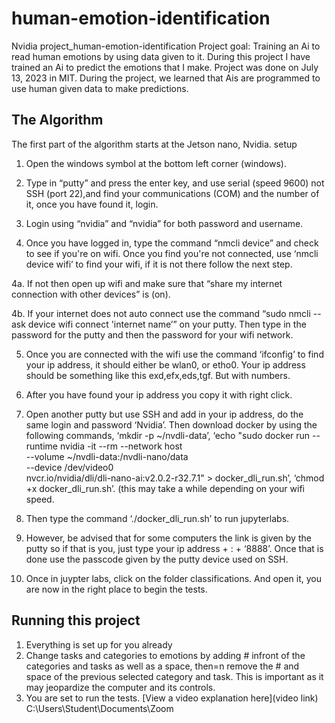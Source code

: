 # human-emotion-identification
Nvidia project_human-emotion-identification
Project goal:
Training an Ai to read human emotions by using data given to it.
During this project I have trained an Ai to predict the emotions that I make.
Project was done on July 13, 2023 in MIT. During the project, we learned that Ais are programmed to use human given data to make predictions.


## The Algorithm
The first part of the algorithm starts at the Jetson nano, Nvidia.
setup

1. Open the windows symbol at the bottom left corner (windows).

2. Type in “putty” and press the enter key, and use serial (speed 9600) not SSH (port 22),and find your communications (COM) and the number of it, once you have found it, login.

3. Login using “nvidia” and “nvidia” for both password and username.

4. Once you have logged in, type the command “nmcli device” and check to see if you're on wifi. Once you find you're not connected, use ‘nmcli device wifi’ to find your wifi, if it is not there follow the next step.

4a. If not then open up wifi and make sure that “share my internet connection with other devices” is (on).

4b. If your internet does not auto connect use the command “sudo nmcli --ask device wifi connect 'internet name’” on your putty. Then type in the password for the putty and then the password for your wifi network.

5. Once you are connected with the wifi use the command ‘ifconfig’ to find your ip address, it should either be wlan0, or etho0. Your ip address should be something like this exd,efx,eds,tgf. But with numbers.

6. After you have found your ip address you copy it with right click.

7. Open another putty but use SSH and add in your ip address, do the same login and password 
‘Nvidia’. Then download docker by using the following commands, ‘mkdir -p ~/nvdli-data’, ‘echo "sudo docker run --runtime nvidia -it --rm --network host \
    --volume ~/nvdli-data:/nvdli-nano/data \
    --device /dev/video0 \
    nvcr.io/nvidia/dli/dli-nano-ai:v2.0.2-r32.7.1" > docker_dli_run.sh’, ‘chmod +x docker_dli_run.sh’. (this may take a while depending on your wifi speed.
    

8. Then type the command ‘./docker_dli_run.sh’ to run jupyterlabs.

9. However, be advised that for some computers the link is given by the putty so if that is you, just type your ip address + : + ‘8888’. Once that is done use the passcode given by the putty device used on SSH.

10. Once in juypter labs, click on the folder classifications. And open it, you are now in the right place to begin the tests.
 

## Running this project

1. Everything is set up for you already
2. Change tasks and categories to emotions by adding # infront of the categories and tasks as well as a space, then=n remove the # and space of the previous selected category and task. This is important as it may jeopardize the computer and its controls.
3. You are set to run the tests.
[View a video explanation here](video link)
C:\Users\Student\Documents\Zoom


